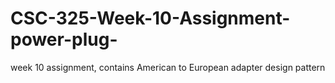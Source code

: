 # CSC-325-Week-10-Assignment-power-plug-
week 10 assignment, contains American to European adapter design pattern
